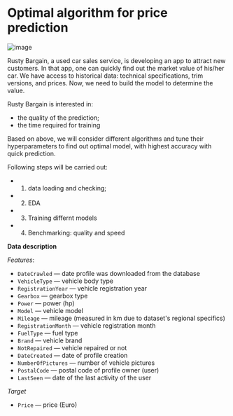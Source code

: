 # Optimal algorithm for price prediction
![image](https://user-images.githubusercontent.com/56832126/126864743-1f94efa9-3cbe-4227-a2a9-89952b0f29dd.png)


Rusty Bargain, a used car sales service, is developing an app to attract new customers. In that app, one can quickly find out the market value of his/her car. We have access to historical data: technical specifications, trim versions, and prices. Now, we need to build the model to determine the value. 

Rusty Bargain is interested in:

- the quality of the prediction;
- the time required for training

Based on above, we will consider different algorithms and tune their hyperparameters to find out optimal model, with highest accuracy with quick prediction.

Following steps will be carried out:
- 1. data loading and checking;
- 2. EDA
- 3. Training differnt models
- 4. Benchmarking: quality and speed


**Data description**

*Features*:

- `DateCrawled` — date profile was downloaded from the database
- `VehicleType` — vehicle body type
- `RegistrationYear` — vehicle registration year
- `Gearbox` — gearbox type
- `Power` — power (hp)
- `Model` — vehicle model
- `Mileage` — mileage (measured in km due to dataset's regional specifics)
- `RegistrationMonth` — vehicle registration month
- `FuelType` — fuel type
- `Brand` — vehicle brand
- `NotRepaired` — vehicle repaired or not
- `DateCreated` — date of profile creation
- `NumberOfPictures` — number of vehicle pictures
- `PostalCode` — postal code of profile owner (user)
- `LastSeen` — date of the last activity of the user

*Target*

- `Price` — price (Euro)
